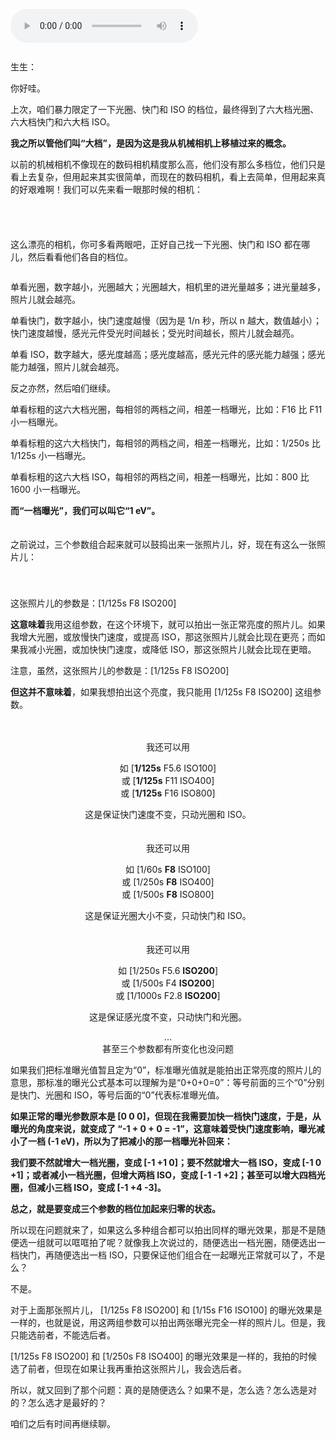 <audio title="第四封信 _ 0+0+0=0" src="https://static001.geekbang.org/resource/audio/1f/9d/1f1a2628d1b3a6e54a0b7e44d1d2ae9d.mp3" controls="controls"></audio> 
<p><a href="https://time.geekbang.org/column/article/470988"><img src="https://static001.geekbang.org/resource/image/5c/83/5c583a241480f9fe51b017ec972d5b83.jpg?wh=750x360" alt=""></a></p><p>生生：</p><p>你好哇。</p><p>上次，咱们暴力限定了一下光圈、快门和 ISO 的档位，最终得到了六大档光圈、六大档快门和六大档 ISO。</p><p><strong>我之所以管他们叫“大档”，是因为这是我从机械相机上移植过来的概念。</strong></p><p>以前的机械相机不像现在的数码相机精度那么高，他们没有那么多档位，他们只是看上去复杂，但用起来其实很简单，而现在的数码相机，看上去简单，但用起来真的好艰难啊！我们可以先来看一眼那时候的相机：<br>
<strong>　</strong></p><p><img src="https://static001.geekbang.org/resource/image/56/11/561d5d5be8f4d9884a5d4c2b1b68c411.jpg?wh=2258x945" alt="" title="防杠声明：[br]NIKON FE2 不是绝对意义上的机械相机，放这张图只是因为我喜欢，且我所需要的信息展示完整"></p><p><strong>　</strong><br>
这么漂亮的相机，你可多看两眼吧，正好自己找一下光圈、快门和 ISO 都在哪儿，然后看看他们各自的档位。</p><p><img src="https://static001.geekbang.org/resource/image/28/7b/284a9a504b9baf254e33d08f242b257b.jpg?wh=1914x1064" alt=""></p><p>单看光圈，数字越小，光圈越大；光圈越大，相机里的进光量越多；进光量越多，照片儿就会越亮。</p><p>单看快门，数字越小，快门速度越慢（因为是 1/n 秒，所以 n 越大，数值越小）；快门速度越慢，感光元件受光时间越长；受光时间越长，照片儿就会越亮。</p><p>单看 ISO，数字越大，感光度越高；感光度越高，感光元件的感光能力越强；感光能力越强，照片儿就会越亮。</p><p>反之亦然，然后咱们继续。</p><p>单看标粗的这六大档光圈，每相邻的两档之间，相差一档曝光，比如：F16 比 F11 小一档曝光。</p><p>单看标粗的这六大档快门，每相邻的两档之间，相差一档曝光，比如：1/250s 比 1/125s 小一档曝光。</p><!-- [[[read_end]]] --><p>单看标粗的这六大档 ISO，每相邻的两档之间，相差一档曝光，比如：800 比 1600 小一档曝光。</p><p><strong>而“一档曝光”，我们可以叫它“1 eV”。</strong></p><p><strong>　</strong><br>
之前说过，三个参数组合起来就可以鼓捣出来一张照片儿，好，现在有这么一张照片儿：<br>
<strong>　</strong></p><p><img src="https://static001.geekbang.org/resource/image/ef/e3/ef1d5edd6e34798e79335961ede17fe3.jpg?wh=3000x2001" alt=""><br>
<strong>　</strong><br>
这张照片儿的参数是：[1/125s F8 ISO200]</p><p><strong>这意味着</strong>我用这组参数，在这个环境下，就可以拍出一张正常亮度的照片儿。如果我增大光圈，或放慢快门速度，或提高 ISO，那这张照片儿就会比现在更亮；而如果我减小光圈，或加快快门速度，或降低 ISO，那这张照片儿就会比现在更暗。</p><p>注意，虽然，这张照片儿的参数是：[1/125s F8 ISO200]</p><p><strong>但这并不意味着</strong>，如果我想拍出这个亮度，我只能用 [1/125s F8 ISO200] 这组参数。</p><p><strong>　</strong></p><center>
<p>我还可以用</p>
<p>如 [<strong>1/125s</strong> F5.6 ISO100]<br>
或 [<strong>1/125s</strong> F11 ISO400]<br>
或 [<strong>1/125s</strong> F16 ISO800]</p>
<p>这是保证快门速度不变，只动光圈和 ISO。</p>
<p><strong>　</strong><br>
我还可以用</p>
<p>如 [1/60s <strong>F8</strong> ISO100]<br>
或 [1/250s <strong>F8</strong> ISO400]<br>
或 [1/500s <strong>F8</strong> ISO800]</p>
<p>这是保证光圈大小不变，只动快门和 ISO。</p>
<p><strong>　</strong><br>
我还可以用</p>
<p>如 [1/250s F5.6 <strong>ISO200</strong>]<br>
或 [1/500s F4 <strong>ISO200</strong>]<br>
或 [1/1000s F2.8 <strong>ISO200</strong>]</p>
<p>这是保证感光度不变，只动快门和光圈。</p>
<p>…<br>
甚至三个参数都有所变化也没问题</p></center><p></p><p>如果我们把标准曝光值暂且定为“0”，标准曝光值就是能拍出正常亮度的照片儿的意思，那标准的曝光公式基本可以理解为是“0+0+0=0”：等号前面的三个“0”分别是快门、光圈和 ISO，等号后面的“0”代表标准曝光值。</p><p><strong>如果正常的曝光参数原本是 [0 0 0]，但现在我需要加快一档快门速度，于是，从曝光的角度来说，就变成了 “-1 + 0 + 0 = -1”，这意味着受快门速度影响，曝光减小了一档 (-1 eV)，所以为了把减小的那一档曝光补回来：</strong></p><p><strong>我们要不然就增大一档光圈，变成 [-1 +1 0]；要不然就增大一档 ISO，变成 [-1 0 +1]；或者减小一档光圈，但增大两档 ISO，变成 [-1 -1 +2]；甚至可以增大四档光圈，但减小三档 ISO，变成 [-1 +4 -3]。</strong></p><p><strong>总之，就是要变成三个参数的档位加起来归零的状态。</strong></p><p>所以现在问题就来了，如果这么多种组合都可以拍出同样的曝光效果，那是不是随便选一组就可以哐哐拍了呢？就像我上次说过的，随便选出一档光圈，随便选出一档快门，再随便选出一档 ISO，只要保证他们组合在一起曝光正常就可以了，不是么？</p><p>不是。</p><p>对于上面那张照片儿， [1/125s F8 ISO200] 和 [1/15s F16 ISO100] 的曝光效果是一样的，也就是说，用这两组参数可以拍出两张曝光完全一样的照片儿。但是，我只能选前者，不能选后者。</p><p>[1/125s F8 ISO200] 和 [1/250s F8 ISO400] 的曝光效果是一样的，我拍的时候选了前者，但现在如果让我再重拍这张照片儿，我会选后者。</p><p>所以，就又回到了那个问题：真的是随便选么？如果不是，怎么选？怎么选是对的？怎么选才是最好的？</p><p>咱们之后有时间再继续聊。</p>